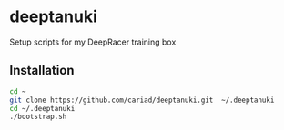 # deeptanuki

Setup scripts for my DeepRacer training box

## Installation

```bash
cd ~
git clone https://github.com/cariad/deeptanuki.git  ~/.deeptanuki
cd ~/.deeptanuki
./bootstrap.sh
```
